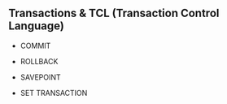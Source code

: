 ## Transactions & TCL (Transaction Control Language)

- COMMIT

- ROLLBACK

- SAVEPOINT

- SET TRANSACTION
